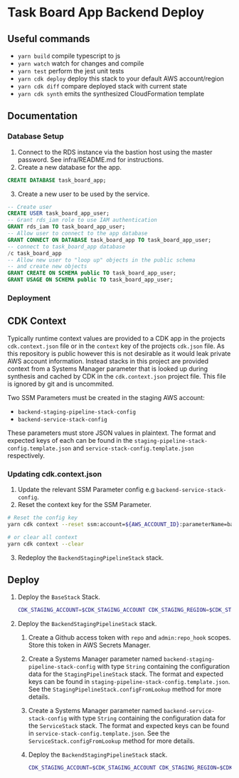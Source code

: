 # Task Board App Backend Deploy

## Useful commands

- `yarn build` compile typescript to js
- `yarn watch` watch for changes and compile
- `yarn test` perform the jest unit tests
- `yarn cdk deploy` deploy this stack to your default AWS account/region
- `yarn cdk diff` compare deployed stack with current state
- `yarn cdk synth` emits the synthesized CloudFormation template

## Documentation

### Database Setup

1. Connect to the RDS instance via the bastion host using the master password. See infra/README.md for instructions.
2. Create a new database for the app.

```sql
CREATE DATABASE task_board_app;
```

3. Create a new user to be used by the service.

```sql
-- Create user
CREATE USER task_board_app_user;
-- Grant rds_iam role to use IAM authentication
GRANT rds_iam TO task_board_app_user;
-- Allow user to connect to the app database
GRANT CONNECT ON DATABASE task_board_app TO task_board_app_user;
-- connect to task_board_app database
/c task_board_app
-- Allow new user to "loop up" objects in the public schema
-- and create new objects
GRANT CREATE ON SCHEMA public TO task_board_app_user;
GRANT USAGE ON SCHEMA public TO task_board_app_user;
```

### Deployment

## CDK Context

Typically runtime context values are provided to a CDK app in the projects `cdk.context.json` file or in the `context` key of the projects `cdk.json` file. As this repository is public however this is not desirable as it would leak private AWS account information. Instead stacks in this project are provided context from a Systems Manager parameter that is looked up during synthesis and cached by CDK in the `cdk.context.json` project file. This file is ignored by git and is uncommited.

Two SSM Parameters must be created in the staging AWS account:

- `backend-staging-pipeline-stack-config`
- `backend-service-stack-config`

These parameters must store JSON values in plaintext. The format and expected keys of each can be found in the `staging-pipeline-stack-config.template.json` and `service-stack-config.template.json` respectively.

### Updating cdk.context.json

1. Update the relevant SSM Parameter config e.g `backend-service-stack-config`.
2. Reset the context key for the SSM Parameter.

```bash
# Reset the config key
yarn cdk context --reset ssm:account=${AWS_ACCOUNT_ID}:parameterName=backend-service-stack-config:region=${AWS_REGION}

# or clear all context
yarn cdk context --clear
```

3. Redeploy the `BackendStagingPipelineStack` stack.

## Deploy

1. Deploy the `BaseStack` Stack.

   ```bash
   CDK_STAGING_ACCOUNT=$CDK_STAGING_ACCOUNT CDK_STAGING_REGION=$CDK_STAGING_REGION yarn cdk --profile $AWS_PROFILE deploy StagingBackendBaseStack
   ```

2. Deploy the `BackendStagingPipelineStack` stack.

   1. Create a Github access token with `repo` and `admin:repo_hook` scopes. Store this token in AWS Secrets Manager.
   2. Create a Systems Manager parameter named `backend-staging-pipeline-stack-config` with type `String` containing the configuration data for the `StagingPipelineStack` stack. The format and expected keys can be found in `staging-pipeline-stack-config.template.json`. See the `StagingPipelineStack.configFromLookup` method for more details.
   3. Create a Systems Manager parameter named `backend-service-stack-config` with type `String` containing the configuration data for the `ServiceStack` stack. The format and expected keys can be found in `service-stack-config.template.json`. See the `ServiceStack.configFromLookup` method for more details.
   4. Deploy the `BackendStagingPipelineStack` stack.

      ```bash
      CDK_STAGING_ACCOUNT=$CDK_STAGING_ACCOUNT CDK_STAGING_REGION=$CDK_STAGING_REGION yarn cdk --profile $AWS_PROFILE deploy BackendStagingPipelineStack
      ```
